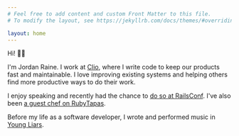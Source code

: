 ```yaml
---
# Feel free to add content and custom Front Matter to this file.
# To modify the layout, see https://jekyllrb.com/docs/themes/#overriding-theme-defaults

layout: home
---
```


Hi! 👋🏻

I'm Jordan Raine. I work at [Clio](https://clio.com), where I write code to keep our products fast and maintainable. I love improving existing systems and helping others find more productive ways to do their work.

I enjoy speaking and recently had the chance to [do so at RailsConf](https://www.youtube.com/watch?v=6aCfc0DkSFo). I've also been [a guest chef on RubyTapas](https://www.rubytapas.com/2018/08/13/ruby-spelunking/).

Before my life as a software developer, I wrote and performed music in [Young Liars](https://www.youtube.com/watch?v=rFoqL3F6r7w).
